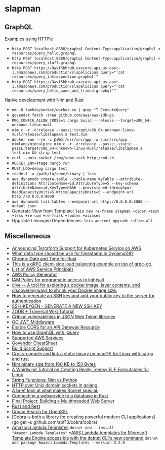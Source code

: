 # slapman

## GraphQL

Examples using HTTPie

* `http POST localhost:8888/graphql Content-Type:application/graphql < resources/query_hello.graphql`
* `http POST localhost:8888/graphql Content-Type:application/graphql < resources/query_stuff.graphql`
* `http POST https://9wvf5hhru0.execute-api.us-east-1.amazonaws.com/production/slapalicious query="'cat resources/query_introspection.graphql'"`
* `http POST https://9wvf5hhru0.execute-api.us-east-1.amazonaws.com/production/slapalicious query="'cat resources/query_hello_name_and_friend.graphql'"`

Native development with Nim and Rust

* `nm -D lambda/worker/worker.so | grep "T ExecuteQuery"`
* `govendor fetch -tree github.com/aws/aws-sdk-go`
* `PKG_CONFIG_ALLOW_CROSS=1 cargo build --release --target=x86_64-unknown-linux-musl`
* `nim c -r -d:release --passL:target/x86_64-unknown-linux-musl/release/libslapman.a test.nim`
* `docker run --rm -v `pwd`:/usr/src/app -w /usr/src/app nimlang/nim:alpine nim c -r -d:release --passL:-static --passL:target/x86_64-unknown-linux-musl/release/libslapman.a test.nim && strip test`
* `curl --unix-socket /tmp/some.sock http:/cmd.sh`
* `ROCKET_ENV=stage cargo run`
* `RUST_LOG=debug cargo test`
* `readelf -a /path/to/some/binary | less`
* `aws dynamodb create-table --table-name myTable --attribute-definitions AttributeName=id,AttributeType=S --key-schema AttributeName=id,KeyType=HASH --provisioned-throughput ReadCapacityUnits=5,WriteCapacityUnits=5 --endpoint-url http://0.0.0.0:8000`
* `aws dynamodb list-tables --endpoint-url http://0.0.0.0:8000 --output json`
* Generate View from Template: `lein new re-frame slapman +cider +test +less +re-com +re-frisk +routes +aliases`
* Upgrade Leiningen Dependencies: `lein ancient upgrade :allow-all`

## Miscellaneous

* [Announcing Terraform Support for Kubernetes Service on AWS](https://www.hashicorp.com/blog/hashicorp-announces-terraform-support-aws-kubernetes)
* [What data type should be use for timestamp in DynamoDB?](https://stackoverflow.com/questions/40561484/what-data-type-should-be-use-for-timestamp-in-dynamodb)
* [Chrono: Date and Time for Rust](https://github.com/chronotope/chrono)
* [This is a gRPC client-side load balancing example on top of grpc-go.](https://github.com/hakobe/grpc-go-client-side-load-balancing-example)
* [List of AWS Service Principals](https://gist.github.com/outcastgeek/893e45fe64b13d7a642ecfb77e03c69f)
* [AWS Policy Generator](https://awspolicygen.s3.amazonaws.com/policygen.html)
* [IAM Policy for programatic access to lightsail](https://forums.aws.amazon.com/thread.jspa?threadID=251990)
* [dive -- A tool for exploring a docker image, layer contents, and discovering ways to shrink your Docker image size.](https://github.com/wagoodman/dive)
* [How to generate an SSH key and add your public key to the server for authentication](https://adamdehaven.com/blog/how-to-generate-an-ssh-key-and-add-your-public-key-to-the-server-for-authentication/)
* [SSH-KEYGEN - GENERATE A NEW SSH KEY](https://www.ssh.com/ssh/keygen/)
* [ZODB + Traversal Wiki Tutorial](https://docs.pylonsproject.org/projects/pyramid/en/latest/tutorials/wiki/index.html)
* [Critical vulnerabilities in JSON Web Token libraries](https://auth0.com/blog/2015/03/31/critical-vulnerabilities-in-json-web-token-libraries/)
* [GO JWT Middleware](https://github.com/auth0/go-jwt-middleware/blob/master/jwtmiddleware.go)
* [Enable CORS for an API Gateway Resource](http://docs.aws.amazon.com/apigateway/latest/developerguide/how-to-cors.html)
* [How to use GraphQL with jQuery](https://www.graph.cool/docs/tutorials/graphql-and-jquery-kohj2aengo/#graphql-vs-rest)
* [Supported AWS Services](https://www.rusoto.org/supported-aws-services.html)
* [Govendor CheatSheet](https://github.com/kardianos/govendor/wiki/Govendor-CheatSheet)
* [Build Script Support](http://doc.crates.io/build-script.html)
* [Cross-compile and link a static binary on macOS for Linux with cargo and rust](https://chr4.org/blog/2017/03/15/cross-compile-and-link-a-static-binary-on-macos-for-linux-with-cargo-and-rust/)
* [Nim binary size from 160 KB to 150 Bytes](https://hookrace.net/blog/nim-binary-size/)
* [A Whirlwind Tutorial on Creating Really Teensy ELF Executables for Linux ](http://www.muppetlabs.com/~breadbox/software/tiny/teensy.html)
* [String Functions: Nim vs Python](https://scripter.co/notes/string-functions-nim-vs-python/)
* [HTTP over Unix domain sockets in golang](https://gist.github.com/teknoraver/5ffacb8757330715bcbcc90e6d46ac74)
* [A brief look at what makes Rocket special.](https://rocket.rs/overview/)
* [Connecting a webservice to a database in Rust](http://hermanradtke.com/2016/05/23/connecting-webservice-database-rust.html)
* [Final Project: Building a Multithreaded Web Server](https://doc.rust-lang.org/book/second-edition/ch20-00-final-project-a-web-server.html)
* [Rust and Rest](http://lucumr.pocoo.org/2016/7/10/rust-rest/)
* [Conan Search for OpenSSL](https://www.conan.io/search?q=OpenSSL)
* [Cobra is both a library for creating powerful modern CLI applications](go get -u github.com/spf13/cobra/cobra)
* [Amazon.Lambda.Templates](https://dotnetnew.azurewebsites.net/pack/Amazon.Lambda.Templates)
`dotnet new --install "Amazon.Lambda.Templates"`
*[AWS Lambda templates for Microsoft Template Engine accessible with the dotnet CLI's new command](https://www.nuget.org/packages/Amazon.Lambda.Templates)
`dotnet add package Amazon.Lambda.Templates --version 3.2.0`
